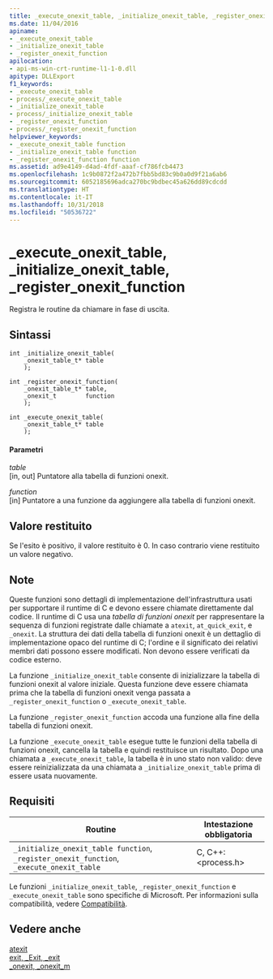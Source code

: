 ```yaml
---
title: _execute_onexit_table, _initialize_onexit_table, _register_onexit_function
ms.date: 11/04/2016
apiname:
- _execute_onexit_table
- _initialize_onexit_table
- _register_onexit_function
apilocation:
- api-ms-win-crt-runtime-l1-1-0.dll
apitype: DLLExport
f1_keywords:
- _execute_onexit_table
- process/_execute_onexit_table
- _initialize_onexit_table
- process/_initialize_onexit_table
- _register_onexit_function
- process/_register_onexit_function
helpviewer_keywords:
- _execute_onexit_table function
- _initialize_onexit_table function
- _register_onexit_function function
ms.assetid: ad9e4149-d4ad-4fdf-aaaf-cf786fcb4473
ms.openlocfilehash: 1c9b0872f2a472b7fbb5bd83c9b0a0d9f21a6ab6
ms.sourcegitcommit: 6052185696adca270bc9bdbec45a626dd89cdcdd
ms.translationtype: HT
ms.contentlocale: it-IT
ms.lasthandoff: 10/31/2018
ms.locfileid: "50536722"
---
```

# <a name="executeonexittable-initializeonexittable-registeronexitfunction"></a>_execute_onexit_table, _initialize_onexit_table, _register_onexit_function

Registra le routine da chiamare in fase di uscita.

## <a name="syntax"></a>Sintassi

```
int _initialize_onexit_table(
    _onexit_table_t* table
    );

int _register_onexit_function(
    _onexit_table_t* table,
    _onexit_t        function
    );

int _execute_onexit_table(
    _onexit_table_t* table
    );
```

#### <a name="parameters"></a>Parametri

*table*<br/>
[in, out] Puntatore alla tabella di funzioni onexit.

*function*<br/>
[in] Puntatore a una funzione da aggiungere alla tabella di funzioni onexit.

## <a name="return-value"></a>Valore restituito

Se l'esito è positivo, il valore restituito è 0. In caso contrario viene restituito un valore negativo.

## <a name="remarks"></a>Note

Queste funzioni sono dettagli di implementazione dell'infrastruttura usati per supportare il runtime di C e devono essere chiamate direttamente dal codice. Il runtime di C usa una *tabella di funzioni onexit* per rappresentare la sequenza di funzioni registrate dalle chiamate a `atexit`, `at_quick_exit`, e `_onexit`. La struttura dei dati della tabella di funzioni onexit è un dettaglio di implementazione opaco del runtime di C; l'ordine e il significato dei relativi membri dati possono essere modificati. Non devono essere verificati da codice esterno.

La funzione `_initialize_onexit_table` consente di inizializzare la tabella di funzioni onexit al valore iniziale.  Questa funzione deve essere chiamata prima che la tabella di funzioni onexit venga passata a `_register_onexit_function` o `_execute_onexit_table`.

La funzione `_register_onexit_function` accoda una funzione alla fine della tabella di funzioni onexit.

La funzione `_execute_onexit_table` esegue tutte le funzioni della tabella di funzioni onexit, cancella la tabella e quindi restituisce un risultato. Dopo una chiamata a `_execute_onexit_table`, la tabella è in uno stato non valido: deve essere reinizializzata da una chiamata a `_initialize_onexit_table` prima di essere usata nuovamente.

## <a name="requirements"></a>Requisiti

|Routine|Intestazione obbligatoria|
|-------------|---------------------|
|`_initialize_onexit_table function`, `_register_onexit_function`, `_execute_onexit_table`|C, C++: \<process.h>|

Le funzioni `_initialize_onexit_table`, `_register_onexit_function` e `_execute_onexit_table` sono specifiche di Microsoft. Per informazioni sulla compatibilità, vedere [Compatibilità](../c-runtime-library/compatibility.md).

## <a name="see-also"></a>Vedere anche

[atexit](../c-runtime-library/reference/atexit.md)<br/>
[exit, _Exit, _exit](../c-runtime-library/reference/exit-exit-exit.md)<br/>
[_onexit, _onexit_m](../c-runtime-library/reference/onexit-onexit-m.md)